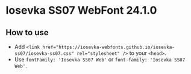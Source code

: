 # Iosevka SS07 WebFont 24.1.0

## How to use

- Add `<link href="https://iosevka-webfonts.github.io/iosevka-ss07/iosevka-ss07.css" rel="stylesheet" />` to your `<head>`.
- Use `fontFamily: 'Iosevka SS07 Web'` or `font-family: 'Iosevka SS07 Web'`.
